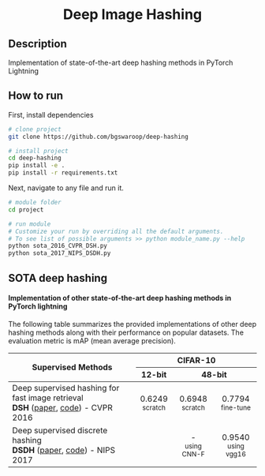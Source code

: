 <div align="center">    
 
# Deep Image Hashing     

[//]: # ([![Paper]&#40;http://img.shields.io/badge/paper-arxiv.1001.2234-B31B1B.svg&#41;]&#40;https://www.nature.com/articles/nature14539&#41;)

[//]: # ([![Conference]&#40;http://img.shields.io/badge/NeurIPS-2019-4b44ce.svg&#41;]&#40;https://papers.nips.cc/book/advances-in-neural-information-processing-systems-31-2018&#41;)

[//]: # ([![Conference]&#40;http://img.shields.io/badge/ICLR-2019-4b44ce.svg&#41;]&#40;https://papers.nips.cc/book/advances-in-neural-information-processing-systems-31-2018&#41;)

[//]: # ([![Conference]&#40;http://img.shields.io/badge/AnyConference-year-4b44ce.svg&#41;]&#40;https://papers.nips.cc/book/advances-in-neural-information-processing-systems-31-2018&#41;  )

[//]: # (<!--)

[//]: # (ARXIV   )

[//]: # ([![Paper]&#40;http://img.shields.io/badge/arxiv-math.co:1480.1111-B31B1B.svg&#41;]&#40;https://www.nature.com/articles/nature14539&#41;)

[//]: # (-->)

[//]: # (![CI testing]&#40;https://github.com/PyTorchLightning/deep-learning-project-template/workflows/CI%20testing/badge.svg?branch=master&event=push&#41;)

[//]: # ()
[//]: # ()
[//]: # (<!--  )

[//]: # (Conference   )

[//]: # (-->   )
</div>
 
## Description   
Implementation of state-of-the-art deep hashing methods in PyTorch Lightning   

## How to run   
First, install dependencies   
```bash
# clone project   
git clone https://github.com/bgswaroop/deep-hashing

# install project   
cd deep-hashing 
pip install -e .   
pip install -r requirements.txt
 ```   
Next, navigate to any file and run it.   
 ```bash
# module folder
cd project

# run module
# Customize your run by overriding all the default arguments.
# To see list of possible arguments >> python module_name.py --help   
python sota_2016_CVPR_DSH.py
python sota_2017_NIPS_DSDH.py    
```

## SOTA deep hashing
#### Implementation of other state-of-the-art deep hashing methods in PyTorch lightning

The following table summarizes the provided implementations of other deep hashing methods 
along with their performance on popular datasets. The evaluation metric is mAP (mean average precision).   


<table>
    <thead>
        <tr>
            <th rowspan=2>Supervised Methods</th>
            <th colspan=3>CIFAR-10</th>
        </tr>
        <tr>
            <th>12-bit</th>
            <th colspan=2>48-bit</th>
        </tr>
    </thead>
    <tbody>
        <tr>
            <td>Deep supervised hashing for fast image retrieval <br/> <b>DSH</b> (<a href="https://www.cv-foundation.org/openaccess/content_cvpr_2016/papers/Liu_Deep_Supervised_Hashing_CVPR_2016_paper.pdf">paper</a>, <a href="https://github.com/bgswaroop/deep-hashing/blob/master/project/sota_2016_CVPR_DSH.py">code</a>) - CVPR 2016 </td>
            <td style="text-align: center">0.6249<br/><small>scratch</small></td>
            <td style="text-align: center">0.6948<br/><small>scratch</small></td>
            <td style="text-align: center">0.7794<br/><small>fine-tune</small></td>
        </tr>
        <tr>
            <td>Deep supervised discrete hashing <br/> <b>DSDH</b> (<a href="https://proceedings.neurips.cc/paper/2017/file/e94f63f579e05cb49c05c2d050ead9c0-Paper.pdf">paper</a>, <a href="https://github.com/bgswaroop/deep-hashing/blob/master/project/sota_2017_NIPS_DSDH.py">code</a>) - NIPS 2017 </td>
            <td style="text-align: center"></td>
            <td style="text-align: center"> - <br/><small>using CNN-F</small></td>
            <td style="text-align: center">0.9540<br/><small>using vgg16</small></td>
        </tr>
    </tbody>
</table>

[//]: # (### Citation   )

[//]: # (```)

[//]: # (@article{YourName,)
    
[//]: # (  title={Your Title},)

[//]: # (  author={Your team},)

[//]: # (  journal={Location},)

[//]: # (  year={Year})

[//]: # (})

[//]: # (```   )
